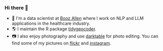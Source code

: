 ### Hi there 👋

- 🔭 I'm a data scientist at [Booz Allen](https://www.boozallen.com/) where I work on NLP and LLM applications in the healthcare industry.
- 🌎 I maintain the R package [tidygeocoder](https://jessecambon.github.io/tidygeocoder/).
- 📷 I also enjoy photography and use [darktable](https://github.com/darktable-org/darktable) for photo editing. You can find some of my pictures on [flickr](https://www.flickr.com/people/144575322@N06/) and [instagram](https://www.instagram.com/jessecambon/).
